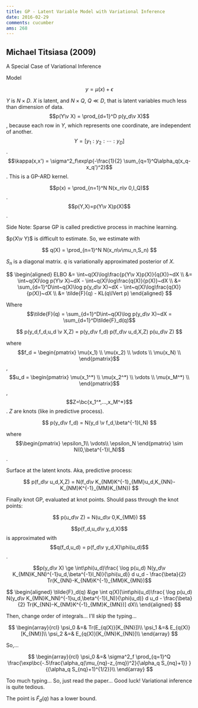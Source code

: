 ```yaml
---
title: GP - Latent Variable Model with Variational Inference
date: 2016-02-29
comments: cucumber
ams: 268
---
```


## Michael Titsiasa (2009)

A Special Case of Variational Inference

Model

$$
  y = \mu(x) + \epsilon
$$

$Y$ is $N\times D$. $X$ is latent, and $N\times Q$, $Q \ll D$, that is latent variables much less than dimension of data. $$p(Y\v X) = \prod_{d=1}^D p(y_d\v X)$$, because each row in $Y$, which represents one coordinate, are independent of another. $$Y=[y_1:y_2:\cdots:y_D]$$. $$\kappa(x,x') = \sigma^2_f\exp\p{-\frac{1}{2} \sum_{q=1}^Q\alpha_q(x_q-x_q')^2}$$. This is a GP-ARD kernel.

$$p(x) = \prod_{n=1}^N N(x_n\v 0,I_Q)$$. $$p(Y,X)=p(Y\v X)p(X)$$.

Side Note: Sparse GP is called predictive process in machine learning.

$p(X\v Y)$ is difficult to estimate. So, we estimate with

$$
  q(X) = \prod_{n=1}^N N(x_n\v\mu_n,S_n)
$$

$S_n$ is a diagonal matrix. $q$ is variationally approximated posterior of $X$.

$$
\begin{aligned}
  ELBO &= \int~q(X)\log\frac{p(Y\v X)p(X)}{q(X)}~dX \\
  &= \int~q(X)\log p(Y\v X)~dX - \int~q(X)\log\frac{q(X)}{p(X)}~dX \\
  &= \sum_{d=1}^D\int~q(X)\log p(y_d\v X)~dX - \int~q(X)\log\frac{q(X)}{p(X)}~dX \\
  &= \tilde{F}(q) - KL(q\lVert p)
\end{aligned}
$$

Where $$\tilde{F}(q) = \sum_{d=1}^D\int~q(X)\log p(y_d\v X)~dX = \sum_{d=1}^D\tilde{F}_d(q)$$

$$
  p(y_d,f_d,u_d \v X,Z) = p(y_d\v f_d) p(f_d\v u_d,X,Z) p(u_d\v Z)
$$

where $$f_d = \begin{pmatrix}  \mu(x_1) \\ \mu(x_2) \\ \vdots \\ \mu(x_N) \\ \end{pmatrix}$$,
$$u_d = \begin{pmatrix}  \mu(x_1^*) \\ \mu(x_2^*) \\ \vdots \\ \mu(x_M^*) \\ \end{pmatrix}$$,
$$Z=\bc{x_1^*,...,x_M^*}$$. $Z$ are knots (like in predictive process).

$$
  p(y_d\v f_d) = N(y_d \v  f_d,\beta^{-1}I_N)
$$

where $$\begin{pmatrix} \epsilon_1\\ \vdots\\ \epsilon_N \end{pmatrix} \sim N(0,\beta^{-1}I_N)$$.

Surface at the latent knots. Aka, predictive process:

$$
  p(f_d\v u_d,X,Z) = N(f_d\v K_{NM}K^{-1}_{MM}u_d,K_{NN}-K_{NM}K^{-1}_{MM}K_{MN})
$$

Finally knot GP, evaluated at knot points. Should pass through the knot points:

$$
  p(u_d\v Z) = N(u_d\v 0,K_{MM})
$$

$$p(f_d,u_d\v y_d,X)$$ is approximated with $$q(f_d,u_d) = p(f_d\v y_d,X)\phi(u_d)$$.

$$p(y_d\v X) \ge \int\phi(u_d)\frac{ \log p(u_d) N(y_d\v K_{MN}K_NN)^{-1}u_d,\beta^{-1}I_N)}{\phi(u_d)} d u_d - \frac{\beta}{2} Tr(K_{NN}-K_{NM}K^{-1}_{MM}K_{MN})$$

$$
\begin{aligned}
  \tilde{F}_d(q) &\ge \int q(X)[\int\phi(u_d)\frac{ \log p(u_d) N(y_d\v K_{MN}K_NN)^{-1}u_d,\beta^{-1}I_N)}{\phi(u_d)} d u_d - \frac{\beta}{2} Tr(K_{NN}-K_{NM}K^{-1}_{MM}K_{MN})] dX\\
\end{aligned}
$$

Then, change order of integrals... I'll skip the typing...

$$
\begin{array}{rcl}
  \psi_0 &=& Tr(E_{q(X)}[K_{NN}])\\
  \psi_1 &=& E_{q(X)}[K_{NM}]\\
  \psi_2 &=& E_{q(X)}[K_{MN}K_{NN}]\\
\end{array}
$$

So,...

$$
\begin{array}{rcl}
  \psi_0 &=& \sigma^2_f \prod_{q=1}^Q \frac{\exp\bc{-.5\frac{\alpha_q(\mu_{nq}-z_{mq})^2}{\alpha_q S_{nq}+1}} }{(\alpha_q S_{nq}+1)^{1/2}}\\
\end{array}
$$

Too much typing... So, just read the paper... Good luck! Variational inference is quite tedious.

The point is $\tilde{F}_d(q)$ has a lower bound. 
